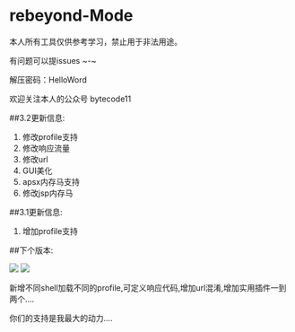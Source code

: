 # rebeyond-Mode

本人所有工具仅供参考学习，禁止用于非法用途。

有问题可以提issues  ~-~ 

解压密码：HelloWord

欢迎关注本人的公众号 bytecode11

##3.2更新信息:

1. 修改profile支持	
2. 修改响应流量
3. 修改url
4. GUI美化
5. apsx内存马支持
6. 修改jsp内存马

##3.1更新信息:
1. 增加profile支持

##下个版本:

<image src="https://github.com/angels520/rebeyond-Mode/blob/main/Snipaste_2022-01-27_23-15-52.png" placeholder-image="/Snipaste_2022-01-27_23-15-52.png" brokenImage="/Snipaste_2022-01-27_23-15-52.png" class="logo"></image-ext>
<image src="https://github.com/angels520/rebeyond-Mode/blob/main/Snipaste_2022-01-27_23-16-18.png" placeholder-image="/Snipaste_2022-01-27_23-16-18.png" brokenImage="/Snipaste_2022-01-27_23-16-18.png" class="logo"></image-ext>

新增不同shell加载不同的profile,可定义响应代码,增加url混淆,增加实用插件一到两个....

你们的支持是我最大的动力....
